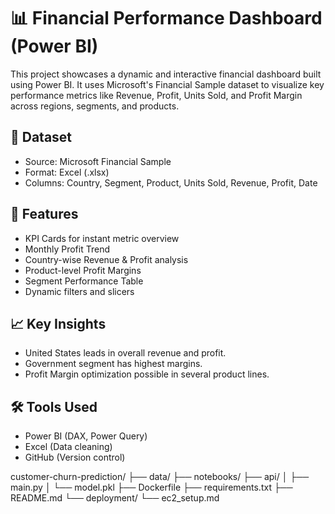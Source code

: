
# 📊 Financial Performance Dashboard (Power BI)

This project showcases a dynamic and interactive financial dashboard built using Power BI. It uses Microsoft's Financial Sample dataset to visualize key performance metrics like Revenue, Profit, Units Sold, and Profit Margin across regions, segments, and products.

## 📁 Dataset
- Source: Microsoft Financial Sample
- Format: Excel (.xlsx)
- Columns: Country, Segment, Product, Units Sold, Revenue, Profit, Date

## 🚀 Features
- KPI Cards for instant metric overview
- Monthly Profit Trend
- Country-wise Revenue & Profit analysis
- Product-level Profit Margins
- Segment Performance Table
- Dynamic filters and slicers

## 📈 Key Insights
- United States leads in overall revenue and profit.
- Government segment has highest margins.
- Profit Margin optimization possible in several product lines.

## 🛠 Tools Used
- Power BI (DAX, Power Query)
- Excel (Data cleaning)
- GitHub (Version control)



customer-churn-prediction/
├── data/
├── notebooks/
├── api/
│   ├── main.py
│   └── model.pkl
├── Dockerfile
├── requirements.txt
├── README.md
└── deployment/
    └── ec2_setup.md



